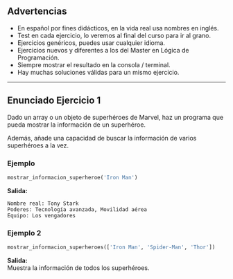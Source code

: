 ## Advertencias

- En español por fines didácticos, en la vida real usa nombres en inglés.
- Test en cada ejercicio, lo veremos al final del curso para ir al grano.
- Ejercicios genéricos, puedes usar cualquier idioma.
- Ejercicios nuevos y diferentes a los del Master en Lógica de Programación.
- Siempre mostrar el resultado en la consola / terminal.
- Hay muchas soluciones válidas para un mismo ejercicio.

---

## Enunciado Ejercicio 1

Dado un array o un objeto de superhéroes de Marvel, haz un programa que pueda mostrar la información de un superhéroe.

Además, añade una capacidad de buscar la información de varios superhéroes a la vez.

### Ejemplo

```python
mostrar_informacion_superheroe('Iron Man')
```

**Salida:**

```
Nombre real: Tony Stark
Poderes: Tecnología avanzada, Movilidad aérea
Equipo: Los vengadores
```

### Ejemplo 2

```python
mostrar_informacion_superheroes(['Iron Man', 'Spider-Man', 'Thor'])
```

**Salida:**  
Muestra la información de todos los superhéroes.
